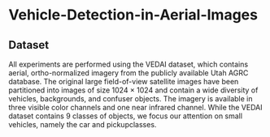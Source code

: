 # Vehicle-Detection-in-Aerial-Images

## Dataset
All experiments are performed using the VEDAI dataset, which contains aerial,
ortho-normalized imagery from the publicly available Utah AGRC database.
The original large field-of-view satellite images have been partitioned into images
of size 1024 × 1024 and contain a wide diversity of vehicles, backgrounds,
and confuser objects. The imagery is available in three visible color channels
and one near infrared channel. While the VEDAI dataset contains 9 classes of
objects, we focus our attention on small vehicles, namely the car and pickupclasses.
